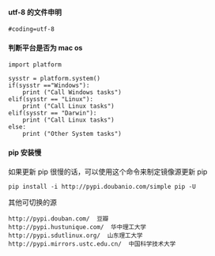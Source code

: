 

#### utf-8 的文件申明

```
#coding=utf-8
```


#### 判断平台是否为 mac os

```
import platform

sysstr = platform.system()
if(sysstr =="Windows"):
    print ("Call Windows tasks")
elif(sysstr == "Linux"):
    print ("Call Linux tasks")
elif(sysstr == "Darwin"):
    print ("Call Linux tasks")
else:
    print ("Other System tasks")
```

#### pip 安装慢

如果更新 pip 很慢的话，可以使用这个命令来制定镜像源更新 pip
```
pip install -i http://pypi.doubanio.com/simple pip -U
```
其他可切换的源
```
http://pypi.douban.com/  豆瓣
http://pypi.hustunique.com/  华中理工大学
http://pypi.sdutlinux.org/  山东理工大学
http://pypi.mirrors.ustc.edu.cn/  中国科学技术大学
```